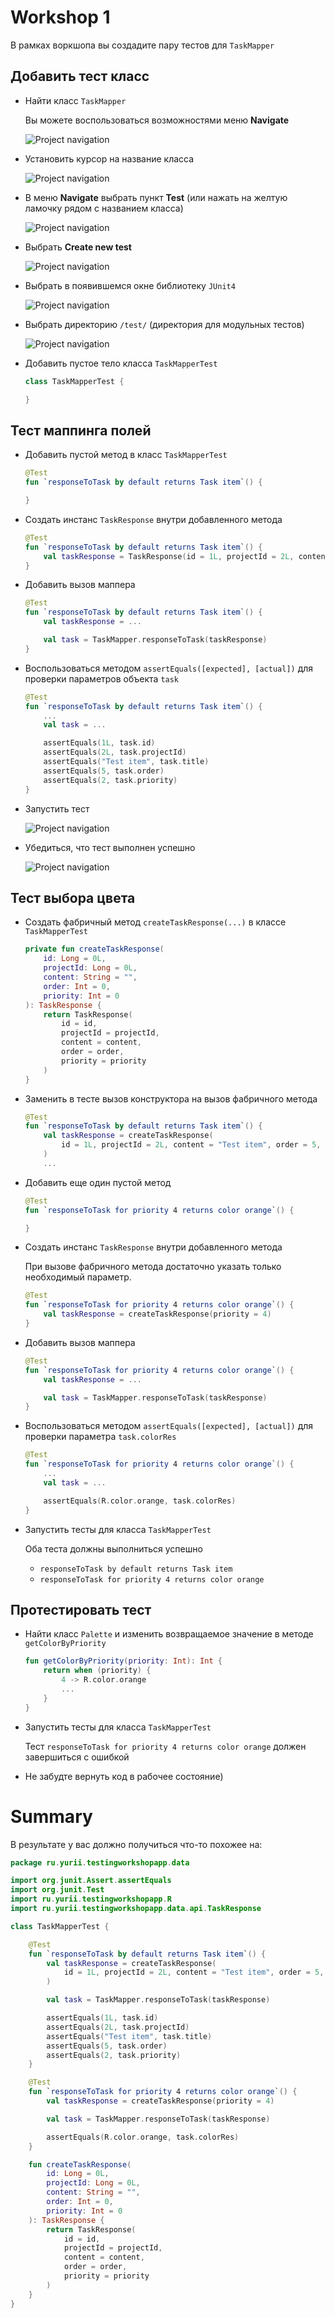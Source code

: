 # Workshop 1

В рамках воркшопа вы создадите пару тестов для `TaskMapper`

## Добавить тест класс

- Найти класс `TaskMapper`

    Вы можете воспользоваться возможностями меню **Navigate**

    ![Project navigation](images/navigation-tip.png)

- Установить курсор на название класса

    ![Project navigation](images/situate-on-class-name.png)
  
- В меню **Navigate** выбрать пункт **Test** (или нажать на желтую ламочку рядом с названием класса)

    ![Project navigation](images/navigate-test.png)

- Выбрать **Create new test**

    ![Project navigation](images/create-new-test.png)

- Выбрать в появившемся окне библиотеку `JUnit4`

    ![Project navigation](images/choose-junit4.png)

- Выбрать директорию `/test/` (директория для модульных тестов)

    ![Project navigation](images/choose-test-directory.png)

- Добавить пустое тело класса `TaskMapperTest`
    ```kotlin
    class TaskMapperTest {
    
    }
    ```

## Тест маппинга полей

- Добавить пустой метод в класс `TaskMapperTest`
    ```kotlin
    @Test
    fun `responseToTask by default returns Task item`() {

    }
    ```

- Создать инстанс `TaskResponse` внутри добавленного метода
    ```kotlin
    @Test
    fun `responseToTask by default returns Task item`() {
        val taskResponse = TaskResponse(id = 1L, projectId = 2L, content = "Test item", order = 5, priority = 2)
    }
    ```

- Добавить вызов маппера
    ```kotlin
    @Test
    fun `responseToTask by default returns Task item`() {
        val taskResponse = ...

        val task = TaskMapper.responseToTask(taskResponse)
    }
    ```

- Воспользоваться методом `assertEquals([expected], [actual])` для проверки параметров объекта `task`
    ```kotlin
    @Test
    fun `responseToTask by default returns Task item`() {
        ...
        val task = ...
  
        assertEquals(1L, task.id)
        assertEquals(2L, task.projectId)
        assertEquals("Test item", task.title)
        assertEquals(5, task.order)
        assertEquals(2, task.priority)
    }
    ```

- Запустить тест

    ![Project navigation](images/launch-test.png)

- Убедиться, что тест выполнен успешно

    ![Project navigation](images/launch-result.png)

## Тест выбора цвета

- Создать фабричный метод `createTaskResponse(...)` в классе `TaskMapperTest`
    ```kotlin
    private fun createTaskResponse(
        id: Long = 0L,
        projectId: Long = 0L,
        content: String = "",
        order: Int = 0,
        priority: Int = 0
    ): TaskResponse {
        return TaskResponse(
            id = id,
            projectId = projectId,
            content = content,
            order = order,
            priority = priority
        )
    }
    ```

- Заменить в тесте вызов конструктора на вызов фабричного метода
    ```kotlin
    @Test
    fun `responseToTask by default returns Task item`() {
        val taskResponse = createTaskResponse(
            id = 1L, projectId = 2L, content = "Test item", order = 5, priority = 2
        )
        ...
    ```

- Добавить еще один пустой метод
    ```kotlin
    @Test
    fun `responseToTask for priority 4 returns color orange`() {

    }
    ```

- Создать инстанс `TaskResponse` внутри добавленного метода

    При вызове фабричного метода достаточно указать только необходимый параметр.

    ```kotlin
    @Test
    fun `responseToTask for priority 4 returns color orange`() {
        val taskResponse = createTaskResponse(priority = 4)
    }
    ```

- Добавить вызов маппера
    ```kotlin
    @Test
    fun `responseToTask for priority 4 returns color orange`() {
        val taskResponse = ...

        val task = TaskMapper.responseToTask(taskResponse)
    }
    ```

- Воспользоваться методом `assertEquals([expected], [actual])` для проверки параметра `task.colorRes`
    ```kotlin
    @Test
    fun `responseToTask for priority 4 returns color orange`() {
        ...
        val task = ...

        assertEquals(R.color.orange, task.colorRes)
    }
    ```

- Запустить тесты для класса `TaskMapperTest`

    Оба теста должны выполниться успешно
    - `responseToTask by default returns Task item`
    - `responseToTask for priority 4 returns color orange`

## Протестировать тест

- Найти класс `Palette` и изменить возвращаемое значение в методе `getColorByPriority`
    ```kotlin
    fun getColorByPriority(priority: Int): Int {
        return when (priority) {
            4 -> R.color.orange
            ...
        }
    }
    ```

- Запустить тесты для класса `TaskMapperTest`

   Тест `responseToTask for priority 4 returns color orange` должен завершиться с ошибкой

- Не забудте вернуть код в рабочее состояние)

# Summary

В результате у вас должно получиться что-то похожее на:

```kotlin
package ru.yurii.testingworkshopapp.data

import org.junit.Assert.assertEquals
import org.junit.Test
import ru.yurii.testingworkshopapp.R
import ru.yurii.testingworkshopapp.data.api.TaskResponse

class TaskMapperTest {

    @Test
    fun `responseToTask by default returns Task item`() {
        val taskResponse = createTaskResponse(
            id = 1L, projectId = 2L, content = "Test item", order = 5, priority = 2
        )

        val task = TaskMapper.responseToTask(taskResponse)

        assertEquals(1L, task.id)
        assertEquals(2L, task.projectId)
        assertEquals("Test item", task.title)
        assertEquals(5, task.order)
        assertEquals(2, task.priority)
    }

    @Test
    fun `responseToTask for priority 4 returns color orange`() {
        val taskResponse = createTaskResponse(priority = 4)

        val task = TaskMapper.responseToTask(taskResponse)

        assertEquals(R.color.orange, task.colorRes)
    }

    fun createTaskResponse(
        id: Long = 0L,
        projectId: Long = 0L,
        content: String = "",
        order: Int = 0,
        priority: Int = 0
    ): TaskResponse {
        return TaskResponse(
            id = id,
            projectId = projectId,
            content = content,
            order = order,
            priority = priority
        )
    }
}
```
